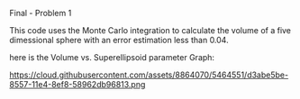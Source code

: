 Final - Problem 1 

This code uses the Monte Carlo integration to calculate the volume of a five dimessional sphere with an error estimation less than 0.04.

here is the Volume vs. Superellipsoid parameter Graph:

https://cloud.githubusercontent.com/assets/8864070/5464551/d3abe5be-8557-11e4-8ef8-58962db96813.png



